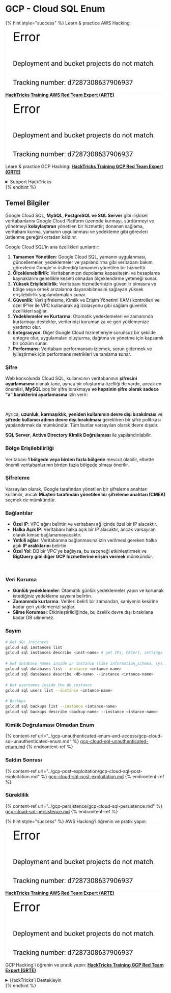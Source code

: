# GCP - Cloud SQL Enum

{% hint style="success" %}
Learn & practice AWS Hacking:<img src="../../../.gitbook/assets/image (1) (1).png" alt="" data-size="line">[**HackTricks Training AWS Red Team Expert (ARTE)**](https://training.hacktricks.xyz/courses/arte)<img src="../../../.gitbook/assets/image (1) (1).png" alt="" data-size="line">\
Learn & practice GCP Hacking: <img src="../../../.gitbook/assets/image (2).png" alt="" data-size="line">[**HackTricks Training GCP Red Team Expert (GRTE)**<img src="../../../.gitbook/assets/image (2).png" alt="" data-size="line">](https://training.hacktricks.xyz/courses/grte)

<details>

<summary>Support HackTricks</summary>

* Check the [**subscription plans**](https://github.com/sponsors/carlospolop)!
* **Join the** 💬 [**Discord group**](https://discord.gg/hRep4RUj7f) or the [**telegram group**](https://t.me/peass) or **follow** us on **Twitter** 🐦 [**@hacktricks\_live**](https://twitter.com/hacktricks\_live)**.**
* **Share hacking tricks by submitting PRs to the** [**HackTricks**](https://github.com/carlospolop/hacktricks) and [**HackTricks Cloud**](https://github.com/carlospolop/hacktricks-cloud) github repos.

</details>
{% endhint %}

## Temel Bilgiler

Google Cloud SQL, **MySQL, PostgreSQL ve SQL Server** gibi ilişkisel veritabanlarını Google Cloud Platform üzerinde kurmayı, sürdürmeyi ve yönetmeyi **kolaylaştıran** yönetilen bir hizmettir; donanım sağlama, veritabanı kurma, yamanın uygulanması ve yedekleme gibi görevleri üstlenme gereğini ortadan kaldırır.

Google Cloud SQL'in ana özellikleri şunlardır:

1. **Tamamen Yönetilen**: Google Cloud SQL, yamanın uygulanması, güncellemeler, yedeklemeler ve yapılandırma gibi veritabanı bakım görevlerini Google'ın üstlendiği tamamen yönetilen bir hizmettir.
2. **Ölçeklenebilirlik**: Veritabanınızın depolama kapasitesini ve hesaplama kaynaklarını genellikle kesinti olmadan ölçeklendirme yeteneği sunar.
3. **Yüksek Erişilebilirlik**: Veritabanı hizmetlerinizin güvenilir olmasını ve bölge veya örnek arızalarına dayanabilmesini sağlayan yüksek erişilebilirlik yapılandırmaları sunar.
4. **Güvenlik**: Veri şifreleme, Kimlik ve Erişim Yönetimi (IAM) kontrolleri ve özel IP'ler ile VPC kullanarak ağ izolasyonu gibi sağlam güvenlik özellikleri sağlar.
5. **Yedeklemeler ve Kurtarma**: Otomatik yedeklemeleri ve zamanında kurtarmayı destekler, verilerinizi korumanıza ve geri yüklemenize yardımcı olur.
6. **Entegrasyon**: Diğer Google Cloud hizmetleriyle sorunsuz bir şekilde entegre olur, uygulamaları oluşturma, dağıtma ve yönetme için kapsamlı bir çözüm sunar.
7. **Performans**: Veritabanı performansını izlemek, sorun gidermek ve iyileştirmek için performans metrikleri ve tanılama sunar.

### Şifre

Web konsolunda Cloud SQL, kullanıcının veritabanının **şifresini ayarlamasına** olanak tanır, ayrıca bir oluşturma özelliği de vardır, ancak en önemlisi, **MySQL** boş bir şifre bırakmaya **ve hepsinin şifre olarak sadece "a" karakterini ayarlamasına** izin verir:

<figure><img src="../../../.gitbook/assets/image (14).png" alt=""><figcaption></figcaption></figure>

Ayrıca, **uzunluk**, **karmaşıklık**, **yeniden kullanımın devre dışı bırakılması** ve **şifrede kullanıcı adının devre dışı bırakılması** gerektiren bir şifre politikası yapılandırmak da mümkündür. Tüm bunlar varsayılan olarak devre dışıdır.

**SQL Server**, **Active Directory Kimlik Doğrulaması** ile yapılandırılabilir.

### Bölge Erişilebilirliği

Veritabanı **1 bölgede veya birden fazla bölgede** mevcut olabilir, elbette önemli veritabanlarının birden fazla bölgede olması önerilir.

### Şifreleme

Varsayılan olarak, Google tarafından yönetilen bir şifreleme anahtarı kullanılır, ancak **Müşteri tarafından yönetilen bir şifreleme anahtarı (CMEK)** seçmek de mümkündür.

### Bağlantılar

* **Özel IP**: VPC ağını belirtin ve veritabanı ağ içinde özel bir IP alacaktır.
* **Halka Açık IP**: Veritabanı halka açık bir IP alacaktır, ancak varsayılan olarak kimse bağlanamayacaktır.
* **Yetkili ağlar**: Veritabanına bağlanmasına izin verilmesi gereken halka açık **IP aralıklarını** belirtin.
* **Özel Yol**: DB bir VPC'ye bağlıysa, bu seçeneği etkinleştirmek ve **BigQuery gibi diğer GCP hizmetlerine erişim vermek** mümkündür.

<figure><img src="../../../.gitbook/assets/image (15).png" alt=""><figcaption></figcaption></figure>

### Veri Koruma

* **Günlük yedeklemeler**: Otomatik günlük yedeklemeler yapın ve korumak istediğiniz yedekleme sayısını belirtin.
* **Zamanında kurtarma**: Verileri belirli bir zamandan, saniyenin kesirine kadar geri yüklemenizi sağlar.
* **Silme Koruması**: Etkinleştirildiğinde, bu özellik devre dışı bırakılana kadar DB silinemez.

### Sayım
```bash
# Get SQL instances
gcloud sql instances list
gcloud sql instances describe <inst-name> # get IPs, CACert, settings

# Get database names inside an instance (like information_schema, sys...)
gcloud sql databases list --instance <intance-name>
gcloud sql databases describe <db-name> --instance <intance-name>

# Get usernames inside the db instance
gcloud sql users list --instance <intance-name>

# Backups
gcloud sql backups list --instance <intance-name>
gcloud sql backups describe <backup-name> --instance <intance-name>
```
### Kimlik Doğrulaması Olmadan Enum

{% content-ref url="../gcp-unauthenticated-enum-and-access/gcp-cloud-sql-unauthenticated-enum.md" %}
[gcp-cloud-sql-unauthenticated-enum.md](../gcp-unauthenticated-enum-and-access/gcp-cloud-sql-unauthenticated-enum.md)
{% endcontent-ref %}

### Saldırı Sonrası

{% content-ref url="../gcp-post-exploitation/gcp-cloud-sql-post-exploitation.md" %}
[gcp-cloud-sql-post-exploitation.md](../gcp-post-exploitation/gcp-cloud-sql-post-exploitation.md)
{% endcontent-ref %}

### Süreklilik

{% content-ref url="../gcp-persistence/gcp-cloud-sql-persistence.md" %}
[gcp-cloud-sql-persistence.md](../gcp-persistence/gcp-cloud-sql-persistence.md)
{% endcontent-ref %}

{% hint style="success" %}
AWS Hacking'i öğrenin ve pratik yapın:<img src="../../../.gitbook/assets/image (1) (1).png" alt="" data-size="line">[**HackTricks Training AWS Red Team Expert (ARTE)**](https://training.hacktricks.xyz/courses/arte)<img src="../../../.gitbook/assets/image (1) (1).png" alt="" data-size="line">\
GCP Hacking'i öğrenin ve pratik yapın: <img src="../../../.gitbook/assets/image (2).png" alt="" data-size="line">[**HackTricks Training GCP Red Team Expert (GRTE)**<img src="../../../.gitbook/assets/image (2).png" alt="" data-size="line">](https://training.hacktricks.xyz/courses/grte)

<details>

<summary>HackTricks'i Destekleyin</summary>

* [**abonelik planlarını**](https://github.com/sponsors/carlospolop) kontrol edin!
* **💬 [**Discord grubuna**](https://discord.gg/hRep4RUj7f) veya [**telegram grubuna**](https://t.me/peass) katılın ya da **Twitter'da** 🐦 [**@hacktricks\_live**](https://twitter.com/hacktricks\_live)**'i takip edin.**
* **Hacking ipuçlarını paylaşmak için** [**HackTricks**](https://github.com/carlospolop/hacktricks) ve [**HackTricks Cloud**](https://github.com/carlospolop/hacktricks-cloud) github reposuna PR gönderin.

</details>
{% endhint %}
